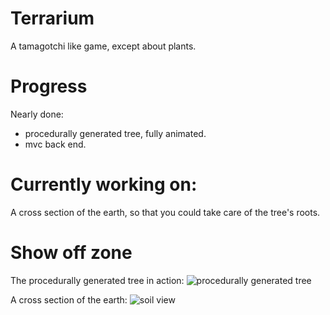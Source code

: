 # Terrarium
A tamagotchi like game, except about plants.

# Progress
Nearly done:
 - procedurally generated tree, fully animated.
 - mvc back end.
 
# Currently working on:
A cross section of the earth, so that you could take care of the tree's roots.

# Show off zone
The procedurally generated tree in action:
![procedurally generated tree](http://imgur.com/Celhue6.png)

A cross section of the earth:
![soil view](http://imgur.com/PPEaBGH.png)
